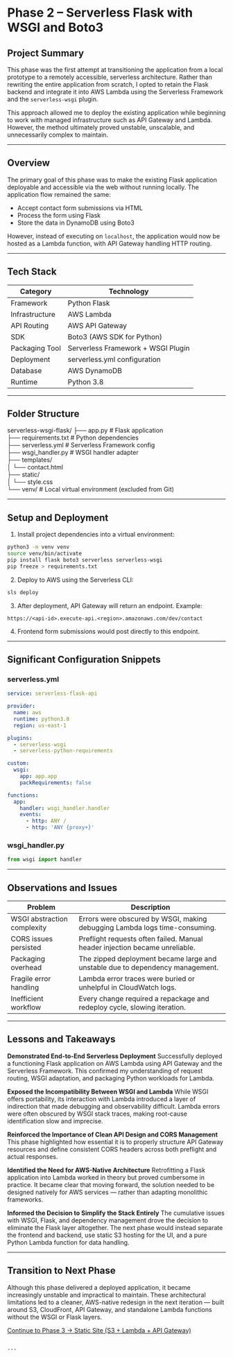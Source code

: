# Phase 2 – Serverless Flask with WSGI and Boto3

## Project Summary

This phase was the first attempt at transitioning the application from a local prototype to a remotely accessible, serverless architecture. Rather than rewriting the entire application from scratch, I opted to retain the Flask backend and integrate it into AWS Lambda using the Serverless Framework and the `serverless-wsgi` plugin.

This approach allowed me to deploy the existing application while beginning to work with managed infrastructure such as API Gateway and Lambda. However, the method ultimately proved unstable, unscalable, and unnecessarily complex to maintain.

---

## Overview

The primary goal of this phase was to make the existing Flask application deployable and accessible via the web without running locally. The application flow remained the same:

- Accept contact form submissions via HTML
- Process the form using Flask
- Store the data in DynamoDB using Boto3

However, instead of executing on `localhost`, the application would now be hosted as a Lambda function, with API Gateway handling HTTP routing.

---

## Tech Stack

| Category        | Technology                         |
|----------------|-------------------------------------|
| Framework       | Python Flask                       |
| Infrastructure  | AWS Lambda                         |
| API Routing     | AWS API Gateway                    |
| SDK             | Boto3 (AWS SDK for Python)         |
| Packaging Tool  | Serverless Framework + WSGI Plugin |
| Deployment      | serverless.yml configuration       |
| Database        | AWS DynamoDB                       |
| Runtime         | Python 3.8                         |

---

## Folder Structure

serverless-wsgi-flask/
├── app.py                    # Flask application  
├── requirements.txt          # Python dependencies  
├── serverless.yml            # Serverless Framework config  
├── wsgi_handler.py           # WSGI handler adapter  
├── templates/  
│   └── contact.html  
├── static/  
│   └── style.css  
└── venv/                     # Local virtual environment (excluded from Git)

---

## Setup and Deployment

1. Install project dependencies into a virtual environment:

```bash
python3 -m venv venv
source venv/bin/activate
pip install flask boto3 serverless serverless-wsgi
pip freeze > requirements.txt
````

2. Deploy to AWS using the Serverless CLI:

```bash
sls deploy
```

3. After deployment, API Gateway will return an endpoint. Example:

```
https://<api-id>.execute-api.<region>.amazonaws.com/dev/contact
```

4. Frontend form submissions would post directly to this endpoint.

---

## Significant Configuration Snippets

### serverless.yml

```yaml
service: serverless-flask-api

provider:
  name: aws
  runtime: python3.8
  region: us-east-1

plugins:
  - serverless-wsgi
  - serverless-python-requirements

custom:
  wsgi:
    app: app.app
    packRequirements: false

functions:
  app:
    handler: wsgi_handler.handler
    events:
      - http: ANY /
      - http: 'ANY {proxy+}'
```

### wsgi\_handler.py

```python
from wsgi import handler
```

---

## Observations and Issues

| Problem                     | Description                                                                   |
| --------------------------- | ----------------------------------------------------------------------------- |
| WSGI abstraction complexity | Errors were obscured by WSGI, making debugging Lambda logs time-consuming.    |
| CORS issues persisted       | Preflight requests often failed. Manual header injection became unreliable.   |
| Packaging overhead          | The zipped deployment became large and unstable due to dependency management. |
| Fragile error handling      | Lambda error traces were buried or unhelpful in CloudWatch logs.              |
| Inefficient workflow        | Every change required a repackage and redeploy cycle, slowing iteration.      |

---

## Lessons and Takeaways

**Demonstrated End-to-End Serverless Deployment**
Successfully deployed a functioning Flask application on AWS Lambda using API Gateway and the Serverless Framework. This confirmed my understanding of request routing, WSGI adaptation, and packaging Python workloads for Lambda.

**Exposed the Incompatibility Between WSGI and Lambda**
While WSGI offers portability, its interaction with Lambda introduced a layer of indirection that made debugging and observability difficult. Lambda errors were often obscured by WSGI stack traces, making root-cause identification slow and imprecise.

**Reinforced the Importance of Clean API Design and CORS Management**
This phase highlighted how essential it is to properly structure API Gateway resources and define consistent CORS headers across both preflight and actual responses.

**Identified the Need for AWS-Native Architecture**
Retrofitting a Flask application into Lambda worked in theory but proved cumbersome in practice. It became clear that moving forward, the solution needed to be designed natively for AWS services — rather than adapting monolithic frameworks.

**Informed the Decision to Simplify the Stack Entirely**
The cumulative issues with WSGI, Flask, and dependency management drove the decision to eliminate the Flask layer altogether. The next phase would instead separate the frontend and backend, use static S3 hosting for the UI, and a pure Python Lambda function for data handling.

---

## Transition to Next Phase

Although this phase delivered a deployed application, it became increasingly unstable and impractical to maintain. These architectural limitations led to a cleaner, AWS-native redesign in the next iteration — built around S3, CloudFront, API Gateway, and standalone Lambda functions without the WSGI or Flask layers.

[Continue to Phase 3 → Static Site (S3 + Lambda + API Gateway)](https://github.com/JThomas404/AWS-Automation-with-Python-Boto3-and-Lambda-Projects/blob/main/final-phase-s3-web-app.md)

```

---
